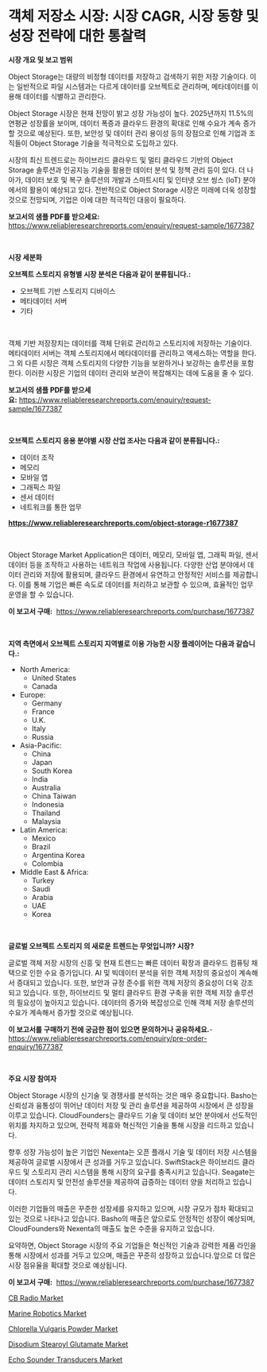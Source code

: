 <p><h1>객체 저장소 시장: 시장 CAGR, 시장 동향 및 성장 전략에 대한 통찰력</h1></p><p><strong>시장 개요 및 보고 범위</strong></p>
<p><p>Object Storage는 대량의 비정형 데이터를 저장하고 검색하기 위한 저장 기술이다. 이는 일반적으로 파일 시스템과는 다르게 데이터를 오브젝트로 관리하며, 메타데이터를 이용해 데이터를 식별하고 관리한다.</p><p>Object Storage 시장은 현재 전망이 밝고 성장 가능성이 높다. 2025년까지 11.5%의 연평균 성장률을 보이며, 데이터 폭증과 클라우드 환경의 확대로 인해 수요가 계속 증가할 것으로 예상된다. 또한, 보안성 및 데이터 관리 용이성 등의 장점으로 인해 기업과 조직들이 Object Storage 기술을 적극적으로 도입하고 있다.</p><p>시장의 최신 트렌드로는 하이브리드 클라우드 및 멀티 클라우드 기반의 Object Storage 솔루션과 인공지능 기술을 활용한 데이터 분석 및 정책 관리 등이 있다. 더 나아가, 데이터 보호 및 복구 솔루션의 개발과 스마트시티 및 인터넷 오브 씽스 (IoT) 분야에서의 활용이 예상되고 있다. 전반적으로 Object Storage 시장은 미래에 더욱 성장할 것으로 전망되며, 기업은 이에 대한 적극적인 대응이 필요하다.</p></p>
<p><strong>보고서의 샘플 PDF를 받으세요:</strong> <a href="https://www.reliableresearchreports.com/enquiry/request-sample/1677387">https://www.reliableresearchreports.com/enquiry/request-sample/1677387</a></p>
<p>&nbsp;</p>
<p><strong>시장 세분화</strong></p>
<p><strong>오브젝트 스토리지 유형별 시장 분석은 다음과 같이 분류됩니다.:</strong></p>
<p><ul><li>오브젝트 기반 스토리지 디바이스</li><li>메타데이터 서버</li><li>기타</li></ul></p>
<p>&nbsp;</p>
<p><p>객체 기반 저장장치는 데이터를 객체 단위로 관리하고 스토리지에 저장하는 기술이다. 메타데이터 서버는 객체 스토리지에서 메타데이터를 관리하고 액세스하는 역할을 한다. 그 외 다른 시장은 객체 스토리지의 다양한 기능을 보완하거나 보강하는 솔루션을 포함한다. 이러한 시장은 기업의 데이터 관리와 보관이 복잡해지는 데에 도움을 줄 수 있다.</p></p>
<p><strong>보고서의 샘플 PDF를 받으세요:</strong>&nbsp;<a href="https://www.reliableresearchreports.com/enquiry/request-sample/1677387">https://www.reliableresearchreports.com/enquiry/request-sample/1677387</a></p>
<p>&nbsp;</p>
<p><strong> 오브젝트 스토리지 응용 분야별 시장 산업 조사는 다음과 같이 분류됩니다.:</strong></p>
<p><ul><li>데이터 조작</li><li>메모리</li><li>모바일 앱</li><li>그래픽스 파일</li><li>센서 데이터</li><li>네트워크를 통한 업무</li></ul></p>
<p><strong><a href="https://www.reliableresearchreports.com/object-storage-r1677387">https://www.reliableresearchreports.com/object-storage-r1677387</a></strong></p>
<p>&nbsp;</p>
<p><p>Object Storage Market Application은 데이터, 메모리, 모바일 앱, 그래픽 파일, 센서 데이터 등을 조작하고 사용하는 네트워크 작업에 사용됩니다. 다양한 산업 분야에서 데이터 관리와 저장에 활용되며, 클라우드 환경에서 유연하고 안정적인 서비스를 제공합니다. 이를 통해 기업은 빠른 속도로 데이터를 처리하고 보관할 수 있으며, 효율적인 업무 운영을 할 수 있습니다.</p></p>
<p><strong>이 보고서 구매:</strong>&nbsp; <a href="https://www.reliableresearchreports.com/purchase/1677387">https://www.reliableresearchreports.com/purchase/1677387</a></p>
<p>&nbsp;</p>
<p><strong>지역 측면에서 오브젝트 스토리지 지역별로 이용 가능한 시장 플레이어는 다음과 같습니다.:</strong></p>
<p><ul>
    <li>
        North America:
        <ul>
            <li>United States</li>
            <li>Canada</li>
        </ul>
    </li>
    <li>
        Europe:
        <ul>
            <li>Germany</li>
            <li>France</li>
            <li>U.K.</li>
            <li>Italy</li>
            <li>Russia</li>
        </ul>
    </li>
    <li>
        Asia-Pacific:
        <ul>
            <li>China</li>
            <li>Japan</li>
            <li>South Korea</li>
            <li>India</li>
            <li>Australia</li>
            <li>China Taiwan</li>
            <li>Indonesia</li>
            <li>Thailand</li>
            <li>Malaysia</li>
        </ul>
    </li>
    <li>
        Latin America:
        <ul>
            <li>Mexico</li>
            <li>Brazil</li>
            <li>Argentina Korea</li>
            <li>Colombia</li>
        </ul>
    </li>
    <li>
        Middle East & Africa:
        <ul>
            <li>Turkey</li>
            <li>Saudi</li>
            <li>Arabia</li>
            <li>UAE</li>
            <li>Korea</li>
        </ul>
    </li>
    </ul></p>
<p>&nbsp;</p>
<p><strong>글로벌 오브젝트 스토리지 의 새로운 트렌드는 무엇입니까? 시장?</strong></p>
<p><p>글로벌 객체 저장 시장의 신흥 및 현재 트렌드는 빠른 데이터 확장과 클라우드 컴퓨팅 채택으로 인한 수요 증가입니다. AI 및 빅데이터 분석을 위한 객체 저장의 중요성이 계속해서 증대되고 있습니다. 또한, 보안과 규정 준수를 위한 객체 저장의 중요성이 더욱 강조되고 있습니다. 또한, 하이브리드 및 멀티 클라우드 환경 구축을 위한 객체 저장 솔루션의 필요성이 높아지고 있습니다. 데이터의 증가와 복잡성으로 인해 객체 저장 솔루션의 수요가 계속해서 증가할 것으로 예상됩니다.</p></p>
<p><strong>이 보고서를 구매하기 전에 궁금한 점이 있으면 문의하거나 공유하세요.</strong>- <a href="https://www.reliableresearchreports.com/enquiry/pre-order-enquiry/1677387">https://www.reliableresearchreports.com/enquiry/pre-order-enquiry/1677387</a></p>
<p>&nbsp;</p>
<p><strong>주요 시장 참여자</strong></p>
<p><p>Object Storage 시장의 신기술 및 경쟁사를 분석하는 것은 매우 중요합니다. Basho는 신뢰성과 융통성이 뛰어난 데이터 저장 및 관리 솔루션을 제공하여 시장에서 큰 성장을 이루고 있습니다. CloudFounders는 클라우드 기술 및 데이터 보안 분야에서 선도적인 위치를 차지하고 있으며, 전략적 제휴와 혁신적인 기술을 통해 시장을 리드하고 있습니다.</p><p>향후 성장 가능성이 높은 기업인 Nexenta는 오픈 플래시 기술 및 데이터 저장 시스템을 제공하여 글로벌 시장에서 큰 성과를 거두고 있습니다. SwiftStack은 하이브리드 클라우드 및 스토리지 관리 시스템을 통해 시장의 요구를 충족시키고 있습니다. Seagate는 데이터 스토리지 및 안전성 솔루션을 제공하여 급증하는 데이터 양을 처리하고 있습니다.</p><p>이러한 기업들의 매출은 꾸준한 성장세를 유지하고 있으며, 시장 규모가 점차 확대되고 있는 것으로 나타나고 있습니다. Basho의 매출은 앞으로도 안정적인 성장이 예상되며, CloudFounders와 Nexenta의 매출도 높은 수준을 유지하고 있습니다.</p><p>요약하면, Object Storage 시장의 주요 기업들은 혁신적인 기술과 강력한 제품 라인을 통해 시장에서 성과를 거두고 있으며, 매출은 꾸준히 성장하고 있습니다.앞으로 더 많은 시장 점유율을 확대할 것으로 예상됩니다.</p></p>
<p><strong>이 보고서 구매:</strong>&nbsp;&nbsp;<a href="https://www.reliableresearchreports.com/purchase/1677387">https://www.reliableresearchreports.com/purchase/1677387</a></p>
<p><p><a href="https://angry-finch-aaf.notion.site/CB-Radio-Market-Outlook-Industry-Overview-and-Forecast-2024-to-2031-9a47a5f58b45462b98f943a95ed9e9b3">CB Radio Market</a></p><p><a href="https://view.publitas.com/reportprime-1/marine-robotics-market-focuses-on-market-share-size-and-projected-forecast-till-2031/">Marine Robotics Market</a></p><p><a href="https://issuu.com/reportprime-2/docs/chlorella-vulgaris-powder-market-size-2030.pptx">Chlorella Vulgaris Powder Market</a></p><p><a href="https://issuu.com/reportprime-2/docs/disodium-stearoyl-glutamate-market-size-2030.pptx">Disodium Stearoyl Glutamate Market</a></p><p><a href="https://view.publitas.com/reportprime-1/decoding-echo-sounder-transducers-market-metrics-market-share-trends-and-growth-patterns/">Echo Sounder Transducers Market</a></p></p>